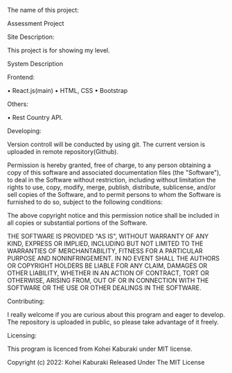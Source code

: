 The name of this project:

Assessment Project

Site Description:

This project is for showing my level.

System Description

Frontend:

• React.js(main) • HTML, CSS • Bootstrap

Others:

• Rest Country API.

Developing:

Version controll will be conducted by using git. The current version is uploaded in remote repository(Github).

Permission is hereby granted, free of charge, to any person obtaining a copy of this software and associated documentation files (the "Software"), to deal in the Software without restriction, including without limitation the rights to use, copy, modify, merge, publish, distribute, sublicense, and/or sell copies of the Software, and to permit persons to whom the Software is furnished to do so, subject to the following conditions:

The above copyright notice and this permission notice shall be included in all copies or substantial portions of the Software.

THE SOFTWARE IS PROVIDED "AS IS", WITHOUT WARRANTY OF ANY KIND, EXPRESS OR IMPLIED, INCLUDING BUT NOT LIMITED TO THE WARRANTIES OF MERCHANTABILITY, FITNESS FOR A PARTICULAR PURPOSE AND NONINFRINGEMENT. IN NO EVENT SHALL THE AUTHORS OR COPYRIGHT HOLDERS BE LIABLE FOR ANY CLAIM, DAMAGES OR OTHER LIABILITY, WHETHER IN AN ACTION OF CONTRACT, TORT OR OTHERWISE, ARISING FROM, OUT OF OR IN CONNECTION WITH THE SOFTWARE OR THE USE OR OTHER DEALINGS IN THE SOFTWARE.

Contributing:

I really welcome if you are curious about this program and eager to develop. The repository is uploaded in public, so please take advantage of it freely.

Licensing:

This program is licenced from Kohei Kaburaki under MIT license.

Copyright (c) 2022: Kohei Kaburaki Released Under The MIT License
